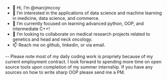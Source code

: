 - 👋 Hi, I’m @marcjmccoy
- 👀 I’m interested in the applications of data science and machine learning in medicine, data science, and commerce.
- 🌱 I’m currently focused on learning advanced python, OOP, and intermediate C++!
- 💞️ I’m looking to collaborate on medical research projects related to genetics and head and neck oncology.
- 📫 Reach me on github, linkedin, or via email.

-- Please note most of my daily coding work is propriety because of my current employment contract. I look forward to spending more time on open source tools upon completion of my summer internship. If you have any sources on how to write sharp OOP please send me a PM.

<!---
marcjmccoy/marcjmccoy is a ✨ special ✨ repository because its `README.md` (this file) appears on your GitHub profile.
You can click the Preview link to take a look at your changes.
--->
